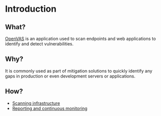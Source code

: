 # Introduction

## What?

[OpenVAS](https://greenbone.github.io/docs/latest/) is an application used to scan endpoints and web applications to 
identify and detect vulnerabilities. 

## Why?

It is commonly used as part of mitigation solutions to quickly identify any gaps in production or even development 
servers or applications. 

## How?

* [Scanning infrastructure](infrastructure.md)
* [Reporting and continuous monitoring](monitoring.md)

